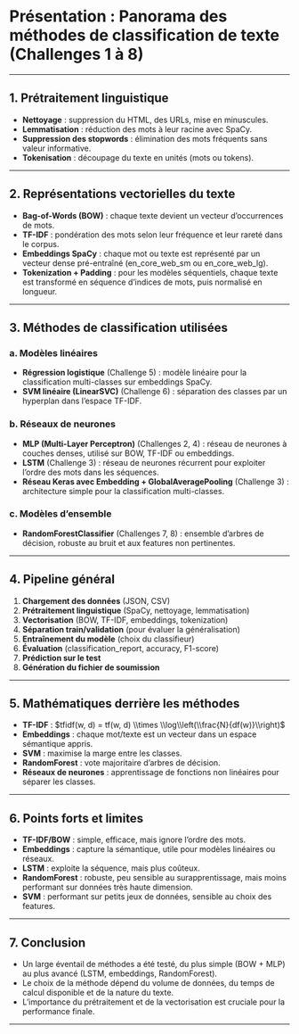 # Présentation : Panorama des méthodes de classification de texte (Challenges 1 à 8)

---

## 1. Prétraitement linguistique

- **Nettoyage** : suppression du HTML, des URLs, mise en minuscules.
- **Lemmatisation** : réduction des mots à leur racine avec SpaCy.
- **Suppression des stopwords** : élimination des mots fréquents sans valeur informative.
- **Tokenisation** : découpage du texte en unités (mots ou tokens).

---

## 2. Représentations vectorielles du texte

- **Bag-of-Words (BOW)** : chaque texte devient un vecteur d’occurrences de mots.
- **TF-IDF** : pondération des mots selon leur fréquence et leur rareté dans le corpus.
- **Embeddings SpaCy** : chaque mot ou texte est représenté par un vecteur dense pré-entraîné (en_core_web_sm ou en_core_web_lg).
- **Tokenization + Padding** : pour les modèles séquentiels, chaque texte est transformé en séquence d’indices de mots, puis normalisé en longueur.

---

## 3. Méthodes de classification utilisées

### a. Modèles linéaires

- **Régression logistique** (Challenge 5) : modèle linéaire pour la classification multi-classes sur embeddings SpaCy.
- **SVM linéaire (LinearSVC)** (Challenge 6) : séparation des classes par un hyperplan dans l’espace TF-IDF.

### b. Réseaux de neurones

- **MLP (Multi-Layer Perceptron)** (Challenges 2, 4) : réseau de neurones à couches denses, utilisé sur BOW, TF-IDF ou embeddings.
- **LSTM** (Challenge 3) : réseau de neurones récurrent pour exploiter l’ordre des mots dans les séquences.
- **Réseau Keras avec Embedding + GlobalAveragePooling** (Challenge 3) : architecture simple pour la classification multi-classes.

### c. Modèles d’ensemble

- **RandomForestClassifier** (Challenges 7, 8) : ensemble d’arbres de décision, robuste au bruit et aux features non pertinentes.

---

## 4. Pipeline général

1. **Chargement des données** (JSON, CSV)
2. **Prétraitement linguistique** (SpaCy, nettoyage, lemmatisation)
3. **Vectorisation** (BOW, TF-IDF, embeddings, tokenization)
4. **Séparation train/validation** (pour évaluer la généralisation)
5. **Entraînement du modèle** (choix du classifieur)
6. **Évaluation** (classification_report, accuracy, F1-score)
7. **Prédiction sur le test**
8. **Génération du fichier de soumission**

---

## 5. Mathématiques derrière les méthodes

- **TF-IDF** : $tfidf(w, d) = tf(w, d) \\times \\log\\left(\\frac{N}{df(w)}\\right)$
- **Embeddings** : chaque mot/texte est un vecteur dans un espace sémantique appris.
- **SVM** : maximise la marge entre les classes.
- **RandomForest** : vote majoritaire d’arbres de décision.
- **Réseaux de neurones** : apprentissage de fonctions non linéaires pour séparer les classes.

---

## 6. Points forts et limites

- **TF-IDF/BOW** : simple, efficace, mais ignore l’ordre des mots.
- **Embeddings** : capture la sémantique, utile pour modèles linéaires ou réseaux.
- **LSTM** : exploite la séquence, mais plus coûteux.
- **RandomForest** : robuste, peu sensible au surapprentissage, mais moins performant sur données très haute dimension.
- **SVM** : performant sur petits jeux de données, sensible au choix des features.

---

## 7. Conclusion

- Un large éventail de méthodes a été testé, du plus simple (BOW + MLP) au plus avancé (LSTM, embeddings, RandomForest).
- Le choix de la méthode dépend du volume de données, du temps de calcul disponible et de la nature du texte.
- L’importance du prétraitement et de la vectorisation est cruciale pour la performance finale.

---